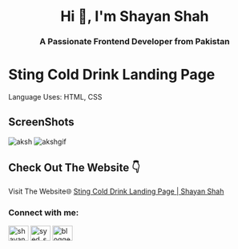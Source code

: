 <h1 align="center">Hi 👋, I'm Shayan Shah</h1>
<h3 align="center">A Passionate Frontend Developer from Pakistan</h3>


# Sting Cold Drink Landing Page
Language Uses: HTML, CSS
## ScreenShots
![aksh](https://github.com/user-attachments/assets/aa9e349f-bdc3-490d-b86e-5ff274569c1f)
![akshgif](https://github.com/user-attachments/assets/2cfea3bf-8e32-492f-b8d7-61eab07ede16)





## Check Out The Website 👇

Visit The Website🌐 [Sting Cold Drink Landing Page | Shayan Shah ](#)

<h3 align="left">Connect with me:</h3>
<p align="left">
<a href="https://linkedin.com/in/shayan-shah-b31439296" target="blank"><img align="center" src="https://raw.githubusercontent.com/rahuldkjain/github-profile-readme-generator/master/src/images/icons/Social/linked-in-alt.svg" alt="shayan-shah-b31439296" height="30" width="40" /></a>
<a href="https://instagram.com/syed_shanie" target="blank"><img align="center" src="https://raw.githubusercontent.com/rahuldkjain/github-profile-readme-generator/master/src/images/icons/Social/instagram.svg" alt="syed_shanie" height="30" width="40" /></a>
<a href="https://www.youtube.com/@shayanshahdev" target="blank"><img align="center" src="https://raw.githubusercontent.com/rahuldkjain/github-profile-readme-generator/master/src/images/icons/Social/youtube.svg" alt="bloggeravenue2691" height="30" width="40" /></a>
</p>
